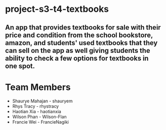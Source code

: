 # project-s3-t4-textbooks

## An app that provides textbooks for sale with their price and condition from the school bookstore, amazon, and students' used textbooks that they can sell on the app as well giving students the ability to check a few options for textbooks in one spot.

# Team Members
* Shaurye Mahajan - shauryem
* Rhys Tracy - rhystracy
* Haotian Xia - haotianxia
* Wilson Phan - Wilson-Flan
* Francie Wei - FrancieNagiki
